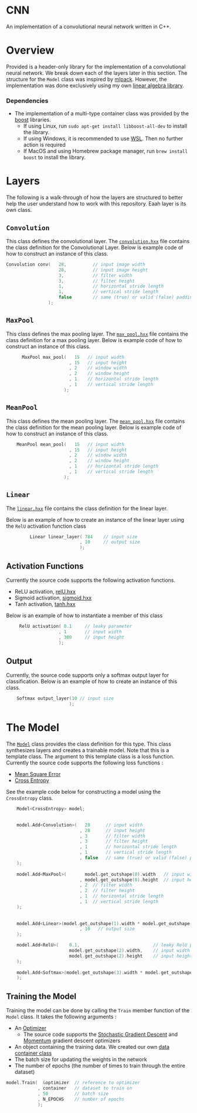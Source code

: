 # CNN
An implementation of a convolutional neural network written in C++.

# Overview

Provided is a header-only library for the implementation of a convolutional neural network. We break down each of the layers later 
in this section. The structure for the `Model` class was inspired by [mlpack](https://www.mlpack.org/).
However, the implementation was done exclusively using my own [linear algebra library](./classes/lin_alg).

### Dependencies

- The implementation of a multi-type container class was provided by the [boost](https://www.boost.org/) libraries.
  - If using Linux, run `sudo apt-get install libboost-all-dev` to install the library.
  - If using Windows, it is recommended to use [WSL](https://learn.microsoft.com/en-us/training/modules/get-started-with-windows-subsystem-for-linux/). Then no further action is required
  - If MacOS and using Homebrew package manager, run `brew install boost` to install the library. 


# Layers

The following is a walk-through of how the layers are structured to better help the user understand
how to work with this repository. Eaah layer is its own class.

## `Convolution` 
This class defines the convolutional layer.
The [`convolution.hxx`](./classes/layers/convolution.hxx) file contains the class definition for the Convolutional Layer.
Below is example code of how to construct an instance of this class.

```C++
Convolution conv(   28,          // input image width
                    28,          // input image height
                    3,           // filter width
                    3,           // filter height
                    1,           // horizontal stride length
                    1,           // vertical stride length
                    false        // same (true) or valid (false) padding
                );
```
## `MaxPool` 
This class defines the max pooling layer.
The [`max_pool.hxx`](./classes/layers/max_pool.hxx) file contains the class definition for a max pooling layer.
Below is example code of how to construct an instance of this class.
```C++
      MaxPool max_pool(   15   // input width
                        , 15   // input height
                        , 2    // window width
                        , 2    // window height
                        , 1    // horizontal stride length
                        , 1    // vertical stride length
                      );
```
## `MeanPool`
This class defines the mean pooling layer.
The [`mean_pool.hxx`](./classes/layers/mean_pooling.hxx) file contains the class definition for the mean pooling layer.
Below is example code of how to construct an instance of this class.
```C++
    MeanPool mean_pool(   15   // input width
                        , 15   // input height
                        , 2    // window width
                        , 2    // window height
                        , 1    // horizontal stride length
                        , 1    // vertical stride length
                      );
```

## `Linear`

The [`linear.hxx`](./classes/layers/linear.hxx) file contains the class definition for the linear layer. 


Below is an example of how to create an instance of the linear layer using the `RelU` activation function class
```C++
         Linear linear_layer( 784    // input size
                            , 10     // output size
                            );
```

## Activation Functions

Currently the source code supports the following activation functions. 

- ReLU activation,  [relU.hxx](classes/layers/relU.hxx)
- Sigmoid activation,  [sigmoid.hxx](./classes/layers/sigmoid.hxx)
- Tanh activation, [tanh.hxx](./classes/layers/tanh.hxx)

Below is an example of how to instantiate a member of this class

```C++
     RelU activation( 0.1     // leaky parameter
                    , 1       // input width
                    , 380     // input height
                    );
```
## Output

Currently, the source code supports only a softmax output layer for classification. Below is an example of how
to create an instance of this class.
```C++
    Softmax output_layer(10 // input size
                        );
```
# The Model
The [`Model`](./classes/Model.hxx) class provides the class definition for this type. This class 
synthesizes layers and creates a trainable model. Note that this is a template class. The argument to this
template class is a loss function. Currently the source code supports the following loss functions :

- [Mean Square Error](./classes/loss%20functions/mean_square_error.hxx)
- [Cross Entropy](./classes/loss%20functions/cross_entropy.hxx)

See the example code below for constructing a model using the `CrossEntropy` class.

```C++
    Model<CrossEntropy> model;

    
    model.Add<Convolution>(   28      // input width
                            , 28      // input height
                            , 3       // filter width
                            , 3       // filter height
                            , 1       // horizontal stride length
                            , 1       // vertical stride length
                            , false   // same (true) or valid (false) padding
    );
    
    model.Add<MaxPool>(       model.get_outshape(0).width   // input width
                            , model.get_outshape(0).height  // input height
                            , 2  // filter width
                            , 2  // filter height
                            , 1  // horizontal stride length
                            , 1  // vertical stride length
    );
    
    
    model.Add<Linear>(model.get_outshape(1).width * model.get_outshape(1).height  // input size
                            , 10   // output size
    );

    model.Add<RelU>(    0.1,                            // leaky RelU parameter
                        model.get_outshape(2).width,    // input width
                        model.get_outshape(2).height    // input height
    );
    
    model.Add<Softmax>(model.get_outshape(3).width * model.get_outshape(3).height // input size
    );
```

## Training the Model

Training the model can be done by calling the `Train` member function of the `Model` class. It takes the following arguments :

- An [Optimizer](./classes/optimizers/optimizers.hxx)
  - The source code supports the [Stochastic Gradient Descent](./classes/optimizers/SGD.hxx) and [Momentum](./classes/optimizers/momentum.hxx) gradient descent optimizers
- An object containing the training data. We created our own [data container class](./classes/datasets/dataset.hxx)
- The batch size for updating the weights in the network
- The number of epochs (the number of times to train through the entire dataset)


```C++
model.Train(  &optimizer  // reference to optimizer
            , container   // dataset to train on
            , 50          // batch size
            , N_EPOCHS    // number of epochs
            );  
```